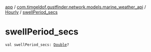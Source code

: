 [app](../../index.md) / [com.timgeldof.gustfinder.network.models.marine_weather_api](../index.md) / [Hourly](index.md) / [swellPeriod_secs](./swell-period_secs.md)

# swellPeriod_secs

`val swellPeriod_secs: `[`Double`](https://kotlinlang.org/api/latest/jvm/stdlib/kotlin/-double/index.html)`?`